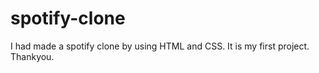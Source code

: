 # spotify-clone
I had made a spotify clone by using HTML and CSS. It is my first project. Thankyou.
